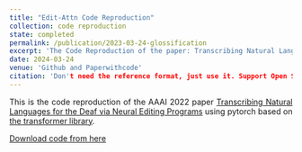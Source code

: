 ```yaml
---
title: "Edit-Attn Code Reproduction"
collection: code reproduction
state: completed
permalink: /publication/2023-03-24-glossification
excerpt: 'The Code Reproduction of the paper: Transcribing Natural Languages for the Deaf via Neural Editing Programs.'
date: 2024-03-24
venue: 'Github and Paperwithcode'
citation: 'Don't need the reference format, just use it. Support Open Source !'
---
```

<p style="text-align:justify; text-justify:inter-ideograph;">This is the code reproduction of the AAAI 2022 paper <a href="https://ojs.aaai.org/index.php/AAAI/article/view/21457" target="_blank">Transcribing Natural Languages for the Deaf via Neural Editing Programs</a> using pytorch based on <a href="https://github.com/tunz/transformer-pytorch" target="_blank">the transformer library</a>.</p>

[Download code from here](https://github.com/cai-jianfeng/glossification_editing_programs)
